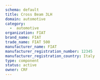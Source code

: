 ```yaml
---
schema: default
title: Cross Beam 3LH
domain: automotive
category:
  -  automotive
organization: FIAT
brand_name: FIAT
trade_name: FIAT 500
manufacturer_name: FIAT
manufacturer_registration_number: 12345
manufacturer_registration_country: Italy
type: component
status: active
owner: CRF
---
```

